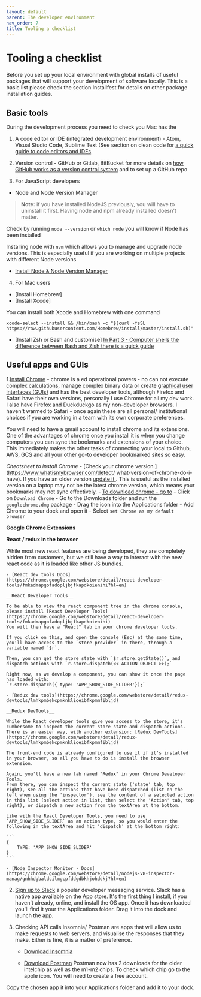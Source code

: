 ```yaml
---
layout: default
parent: The developer environment
nav_order: 7
title: Tooling a checklist
---
```


# Tooling a checklist

Before you set up your local environment with global installs of useful packages that will support your development of software locally. This is a basic list please check the section Installfest for details on other package installation guides.

## Basic tools

During the development process you need to check you Mac has the

1. A code editor or IDE (integrated development environment) - Atom, Visual Studio Code, Sublime Text (See section on clean code for [a quick guide to code editors and IDEs](https://sumisastri.github.io/dev-blogs/clean-code/part2-code-editors-and-how-to-setup-eslint/)

2.  Version control - GitHub or Gitlab, BitBucket for more details on [how GitHub works as a version control system](https://sumisastri.github.io/dev-blogs/version-control-systems/) and to set up a GitHub repo

3. For JavaScript developers 
- Node and Node Version Manager

> **Note:** if you have installed NodeJS previously, you will have to uninstall it first. Having node and npm already installed doesn't matter. 

Check by running `node --version` or `which node` you will know if Node has been installed

Installing node with `nvm` which allows you to manage and upgrade node versions. This is especially useful if you are working on multiple projects with different Node versions

- [Install Node & Node Version Manager](https://github.com/nvm-sh/nvm#install--update-script)

4. For Mac users 
- [Install Homebrew]  
- [Install Xcode]

You can install both Xcode and Homebrew with one command

```
xcode-select --install && /bin/bash -c "$(curl -fsSL https://raw.githubusercontent.com/Homebrew/install/master/install.sh)"
```

- [Install Zsh or Bash and customise]
[In Part 3 - Computer shells the difference between Bash and Zish there is a quick guide](https://sumisastri.github.io/dev-blogs/dev-environment/part3-computer-shells/)

## Useful apps and GUIs

1.[Install Chrome](https://google.com/chrome) - chrome is a ed operational powers - no can not execute complex calculations, manage complex binary data or create [graphical user interfaces (GUIs)](https://www.computerhope.com/jargon/g/gui.htm) and has the best developer tools, although Firefox and Safari have their own versions, personally I use Chrome for all my dev work. I also have Firefox and Duckduckgo as my non-developer browsers. I haven't warmed to Safari - once again these are all personal/ institutional choices if you are working in a team with its own corporate preferences.

You will need to have a gmail account to install chrome and its extensions. One of the advantages of chrome once you install it is when you change computers you can sync the bookmarks and extensions of your choice. This immediately makes the other tasks of connecting your local to Github, AWS, GCS and all your other go-to developer bookmarked sites so easy.

_Cheatsheet to install Chrome_
    - [Check your chrome version ](https://www.whatismybrowser.com/detect/
      what-version-of-chrome-do-i-have). If you have an older version [update it ](https://www.whatismybrowser.com/guides/how-to-update-your-browser/chrome). This is useful as the installed version on a laptop may not be the latest chrome version, which means your bookmarks may not sync effectively.
    -  [To download chrome - go to](https://google.com/chrome)
    -  Click on `Download Chrome`
    -  Go to the Downloads folder and run the `googlechrome.dmg` package
    -  Drag the icon into the Applications folder
    -  Add Chrome to your dock and open it
    -  Select `set Chrome as my default browser`

**Google Chrome Extensions**

__React / redux in the browser__

While most new react features are being developed, they are completely hidden from customers, but we still have a way to interact with the new react code as it is loaded like other JS bundles.

    - [React dev tools Docs](https://chrome.google.com/webstore/detail/react-developer-tools/fmkadmapgofadopljbjfkapdkoienihi?hl=en)

    __React Developer Tools__

    To be able to view the react component tree in the chrome console, please install [React Developer Tools](https://chrome.google.com/webstore/detail/react-developer-tools/fmkadmapgofadopljbjfkapdkoienihi)
    You will then have a "React" tab in your chrome developer tools.

    If you click on this, and open the console (Esc) at the same time, you'll have access to the `store provider` in there, through a variable named `$r`.

    Then, you can get the store state with `$r.store.getState()`, and dispatch actions with `r.store.dispatch(<< ACTION OBJECT >>);`

    Right now, as we develop a component, you can show it once the page has loaded with:
    `r.store.dispatch({ type: 'APP_SHOW_SIDE_SLIDER'});`

    - [Redux dev tools](https://chrome.google.com/webstore/detail/redux-devtools/lmhkpmbekcpmknklioeibfkpmmfibljd)

    __Redux DevTools__

    While the React developer tools give you access to the store, it's cumbersome to inspect the current store state and dispatch actions. There is an easier way, with another extension: [Redux DevTools](https://chrome.google.com/webstore/detail/redux-devtools/lmhkpmbekcpmknklioeibfkpmmfibljd)

    The front-end code is already configured to use it if it's installed in your browser, so all you have to do is install the browser extension.

    Again, you'll have a new tab named "Redux" in your Chrome Developer Tools.
    From there, you can inspect the current state ('state' tab, top right), see all the actions that have been dispatched (list on the left when using the 'inspector'), see the content of a selected action in this list (select action in list, then select the 'Action' tab, top right), or dispatch a new action from the textArea at the bottom.

    Like with the React Developer Tools, you need to use `APP_SHOW_SIDE_SLIDER` as an action type, so you would enter the following in the textArea and hit 'dispatch' at the bottom right:

    ```
    {
        TYPE: 'APP_SHOW_SIDE_SLIDER'
    }
    ```

    - [Node Inspector Monitor - Docs](https://chrome.google.com/webstore/detail/nodejs-v8-inspector-manag/gnhhdgbaldcilmgcpfddgdbkhjohddkj?hl=en)


2. [Sign up to Slack](https://www.slack.com/) a popular developer messaging service. Slack has a native app available on the App store. It's the first thing I install, if you haven't already,  online, and install the OS app. Once it has downloaded you'll find it your the Applications folder. Drag it into the dock and launch the app.

3. Checking API calls Insomnia/ Postman are apps that will allow us to make requests to web servers, and visualise the responses that they make. Either is fine, it is a matter of preference.

    - [Download Insomnia](https://insomnia.rest/)
      
    - [Download Postman](https://www.postman.com/downloads/) Postman now has 2 downloads for the older intelchip as well as the m1-m2 chips. To check which chip go to the apple icon. You will need to create a free account.

Copy the chosen app it into your Applications folder and add it to your dock.
